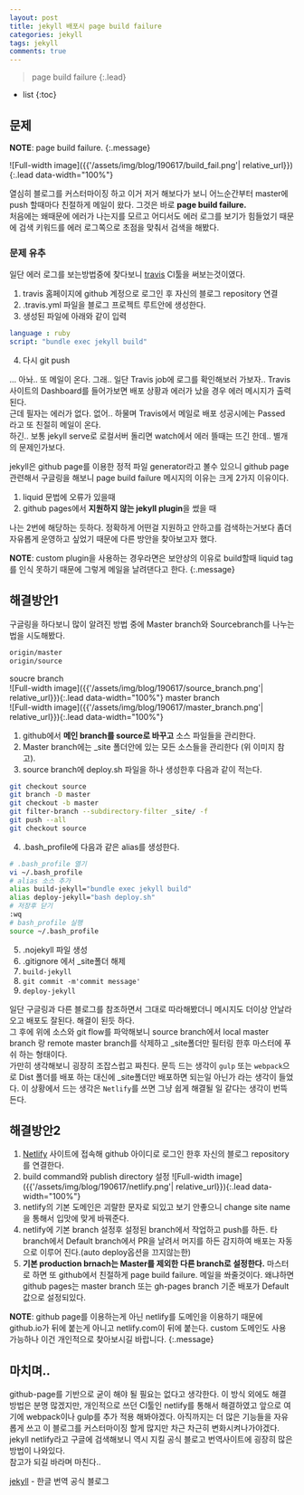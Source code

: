 ```yaml
---
layout: post
title: jekyll 배포시 page build failure
categories: jekyll
tags: jekyll
comments: true
---
```


> page build failure
{:.lead}
* list
{:toc}

## 문제

**NOTE**: page build failure.
{:.message}

![Full-width image]({{'/assets/img/blog/190617/build_fail.png'| relative_url}}){:.lead data-width="100%"}

열심히 블로그를 커스터마이징 하고 이거 저거 해보다가 보니 어느순간부터 master에 push 할때마다 친절하게 메일이 왔다. 그것은 바로 **page build failure.**  
처음에는 왜때문에 에러가 나는지를 모르고 어디서도 에러 로그를 보기가 힘들었기 때문에 검색 키워드를 에러 로그쪽으로 초점을 맞춰서 검색을 해봤다.


### 문제 유추
일단 에러 로그를 보는방법중에 찾다보니 [travis](https://travis-ci.org/) CI툴을 써보는것이였다.   

1. travis 홈페이지에 github 계정으로 로그인 후 자신의 블로그 repository 연결
2. .travis.yml 파일을 블로그 프로젝트 루트안에 생성한다. 
3. 생성된 파일에 아래와 같이 입력
~~~yaml
language : ruby
script: "bundle exec jekyll build"
~~~
4. 다시 git push

... 아놔.. 또 메일이 온다. 그래.. 일단 Travis job에 로그를 확인해보러 가보자.. Travis 사이트의 Dashboard를 들어가보면 배포 상황과 에러가 났을 경우 에러 메시지가 출력된다.   
근데 필자는 에러가 없다. 없어..  하물며 Travis에서 메일로 배포 성공시에는 Passed 라고 또 친절히 메일이 온다.   
하긴.. 보통 jekyll serve로 로컬서버 돌리면 watch에서 에러 뜰때는 뜨긴 한데.. 별개의 문제인가보다.  

jekyll은 github page를 이용한 정적 파일 generator라고 볼수 있으니 github page관련해서 구글링을 해보니 page build failure 메시지의 이유는 크게 2가지 이유이다.
1. liquid 문법에 오류가 있을때
2. github pages에서 **지원하지 않는 jekyll plugin**을 썼을 때 

나는 2번에 해당하는 듯하다. 정확하게 어떤걸 지원하고 안하고를 검색하는거보다 좀더 자유롭게 운영하고 싶었기 때문에 다른 방안을 찾아보고자 했다.  

**NOTE**: custom plugin을 사용하는 경우라면은 보안상의 이유로 build할때 liquid tag를 인식 못하기 때문에 그렇게 메일을 날려댄다고 한다.
{:.message}

## 해결방안1
구글링을 하다보니 많이 알려진 방법 중에 Master branch와 Sourcebranch를 나누는 법을 시도해봤다.
~~~bash
origin/master
origin/source
~~~

soucre branch  
![Full-width image]({{'/assets/img/blog/190617/source_branch.png'| relative_url}}){:.lead data-width="100%"}
master branch  
![Full-width image]({{'/assets/img/blog/190617/master_branch.png'| relative_url}}){:.lead data-width="100%"}

1. github에서 **메인 branch를 source로 바꾸고** 소스 파일들을 관리한다.   
2. Master branch에는 _site 폴더안에 있는 모든 소스들을 관리한다 (위 이미지 참고).
3. source branch에 deploy.sh 파일을 하나 생성한후 다음과 같이 적는다.
~~~bash
git checkout source
git branch -D master
git checkout -b master
git filter-branch --subdirectory-filter _site/ -f
git push --all
git checkout source
~~~
4. .bash_profile에 다음과 같은 alias를 생성한다. 
~~~bash
# .bash_profile 열기
vi ~/.bash_profile
# alias 소스 추가
alias build-jekyll="bundle exec jekyll build"
alias deploy-jekyll="bash deploy.sh"
# 저장후 닫기
:wq
# bash_profile 실행
source ~/.bash_profile
~~~
5. .nojekyll 파일 생성
6. .gitignore 에서 _site폴더 해제
7. <code>build-jekyll</code>
8. <code>git commit -m'commit message'</code>
9. <code>deploy-jekyll</code>

일단 구글링과 다른 블로그를 참조하면서 그대로 따라해봤더니 메시지도 더이상 안날라오고 배포도 잘된다. 해결이 된듯 하다.  
그 후에 위에 소스와 git flow를 파악해보니 source branch에서 local master branch 랑 remote master branch를 삭제하고 _site폴더만 필터링 한후 마스터에 푸쉬 하는 형태이다.  
가만히 생각해보니 굉장히 조잡스럽고 짜친다. 문득 드는 생각이 <code>gulp</code> 또는 <code>webpack</code>으로 Dist 폴더를 배포 하는 대신에 _site폴더만 배포하면 되는일 아닌가 라는 생각이 들었다. 이 상황에서 드는 생각은 <code>Netlify</code>를 쓰면 그냥 쉽게 해결될 일 같다는 생각이 번뜩 든다.

## 해결방안2
1. [Netlify](https://www.netlify.com/) 사이트에 접속해 github 아이디로 로그인 한후 자신의 블로그 repository를 연결한다. 
2. build command와 publish directory 설정
![Full-width image]({{'/assets/img/blog/190617/netlify.png'| relative_url}}){:.lead data-width="100%"}
3. netlify의 기본 도메인은 괴랄한 문자로 되있고 보기 안좋으니 change site name을 통해서 입맛에 맞게 바꿔준다. 
4. netlify에 기본 branch 설정후 설정된 branch에서 작업하고 push를 하든. 타 branch에서 Default branch에서 PR을 날려서 머지를 하든 감지하여 배포는 자동으로 이루어 진다.(auto deploy옵션을 끄지않는한)
5. **기본 production brnach는 Master를 제외한 다른 branch로 설정한다.**   마스터로 하면 또 github에서 친절하게 page build failure. 메일을 쏴줄것이다. 왜냐하면 github pages는 master branch 또는 gh-pages branch 기준 배포가 Default값으로 설정되있다. 

**NOTE**: github page를 이용하는게 아닌 netlify를 도메인을 이용하기 때문에 github.io가 뒤에 붙는게 아니고 netlify.com이 뒤에 붙는다. custom 도메인도 사용 가능하나 이건 개인적으로 찾아보시길 바랍니다.
{:.message}

## 마치며..

github-page를 기반으로 굳이 해야 될 필요는 없다고 생각한다. 이 방식 외에도 해결 방법은 분명 많겠지만, 개인적으로 쓰던 CI툴인 netlify를 통해서 해결하였고 앞으로 여기에 webpack이나 gulp를 추가 적용 해봐야겠다. 아직까지는 더 많은 기능들을 자유롭게 쓰고 이 블로그를 커스터마이징 할게 많지만 차근 차근히 변화시켜나가야겠다.  
jekyll netlify라고 구글에 검색해보니 역시 지킬 공식 블로고 번역사이트에 굉장히 많은 방법이 나와있다.  
참고가 되길 바라며 마친다..

[jekyll](https://jekyllrb-ko.github.io/docs/deployment-methods/#웹-호스팅-제공자-ftp) - 한글 번역 공식 블로그
